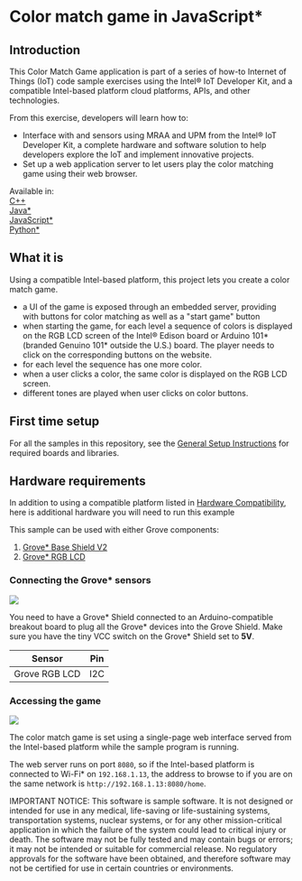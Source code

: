 # Color match game in JavaScript*

## Introduction

This Color Match Game application is part of a series of how-to Internet of Things (IoT) code sample exercises using the Intel® IoT Developer Kit, and a compatible Intel-based platform cloud platforms, APIs, and other technologies.

From this exercise, developers will learn how to:<br>

- Interface with and sensors using MRAA and UPM from the Intel® IoT Developer Kit, a complete hardware and software solution to help developers explore the IoT and implement innovative projects.<br>
- Set up a web application server to let users play the color matching game using their web browser.

Available in:  
 [C++](./cpp)  
 [Java\*](./java)  
 [JavaScript\*](./javascript)  
 [Python\*](./python) 

## What it is

Using a compatible Intel-based platform, this project lets you create a color match game.<br>
- a UI of the game is exposed through an embedded server, providing with buttons for color matching as well as a "start game" button<br>
- when starting the game, for each level a sequence of colors is displayed on the RGB LCD screen of the Intel® Edison board or Arduino 101\* (branded Genuino 101\* outside the U.S.) board. The player needs to click on the corresponding buttons on the website.
- for each level the sequence has one more color.<br>
- when a user clicks a color, the same color is displayed on the RGB LCD screen.<br>
- different tones are played when user clicks on color buttons.

## First time setup  
For all the samples in this repository, see the [General Setup Instructions](./../README.md#setup) for required boards and libraries.

## Hardware requirements
In addition to using a compatible platform listed in [Hardware Compatibility](./../README.md#hardware-compatibility), here is additional hardware you will need to run this example

This sample can be used with either Grove components:

1. [Grove\* Base Shield V2](https://www.seeedstudio.com/Base-Shield-V2-p-1378.html)
2. [Grove\* RGB LCD](http://iotdk.intel.com/docs/master/upm/node/classes/jhd1313m1.html)

### Connecting the Grove\* sensors

![](./images/color-match-grove.JPG)

You need to have a Grove\* Shield connected to an Arduino-compatible breakout board to plug all the Grove\* devices into the Grove Shield. Make sure you have the tiny VCC switch on the Grove\* Shield set to **5V**.

Sensor | Pin
--- | ---
Grove RGB LCD | I2C

### Accessing the game

![](./../images/java/color-match-game-web.JPG)

The color match game is set using a single-page web interface served from the Intel-based platform while the sample program is running.

The web server runs on port `8080`, so if the Intel-based platform is connected to Wi-Fi\* on `192.168.1.13`, the address to browse to if you are on the same network is `http://192.168.1.13:8080/home`. 


IMPORTANT NOTICE: This software is sample software. It is not designed or intended for use in any medical, life-saving or life-sustaining systems, transportation systems, nuclear systems, or for any other mission-critical application in which the failure of the system could lead to critical injury or death. The software may not be fully tested and may contain bugs or errors; it may not be intended or suitable for commercial release. No regulatory approvals for the software have been obtained, and therefore software may not be certified for use in certain countries or environments.

